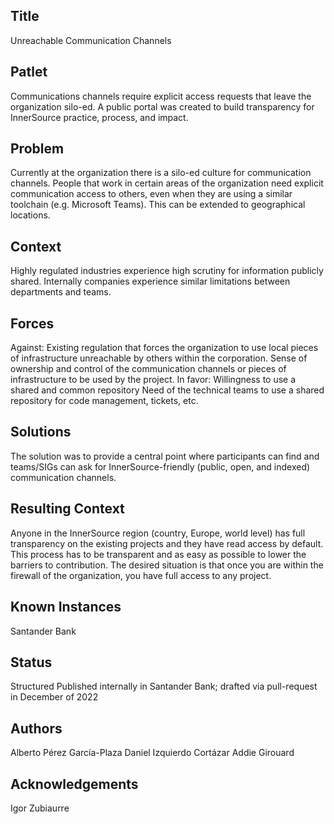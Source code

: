 ## Title

Unreachable Communication Channels

## Patlet

Communications channels require explicit access requests that leave the organization silo-ed. A public portal was created to build transparency for InnerSource practice, process, and impact.

## Problem

Currently at the organization there is a silo-ed culture for communication channels. People that work in certain areas of the organization need explicit communication access to others, even when they are using a similar toolchain (e.g. Microsoft Teams). This can be extended to geographical locations.

## Context

Highly regulated industries experience high scrutiny for information publicly shared. Internally companies experience similar limitations between departments and teams.

## Forces

Against:
Existing regulation that forces the organization to use local pieces of infrastructure unreachable by others within the corporation.
Sense of ownership and control of the communication channels or pieces of infrastructure to be used by the project.
In favor:
Willingness to use a shared and common repository
Need of the technical teams to use a shared repository for code management, tickets, etc.

## Solutions

The solution was to provide a central point where participants can find and teams/SIGs can ask for InnerSource-friendly (public, open, and indexed) communication channels.

## Resulting Context

Anyone in the InnerSource region (country, Europe, world level) has full transparency on the existing projects and they have read access by default. This process has to be transparent and as easy as possible to lower the barriers to contribution. The desired situation is that once you are within the firewall of the organization, you have full access to any project.

## Known Instances

Santander Bank

## Status

Structured
Published internally in Santander Bank; drafted via pull-request in December of 2022

## Authors

Alberto Pérez García-Plaza
Daniel Izquierdo Cortázar
Addie Girouard

## Acknowledgements

Igor Zubiaurre
